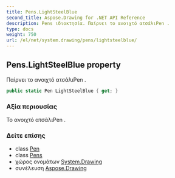 ```yaml
---
title: Pens.LightSteelBlue
second_title: Aspose.Drawing for .NET API Reference
description: Pens ιδιοκτησία. Παίρνει το ανοιχτό ατσάλιPen .
type: docs
weight: 750
url: /el/net/system.drawing/pens/lightsteelblue/
---
```

## Pens.LightSteelBlue property

Παίρνει το ανοιχτό ατσάλιPen .

```csharp
public static Pen LightSteelBlue { get; }
```

### Αξία περιουσίας

Το ανοιχτό ατσάλιPen .

### Δείτε επίσης

* class [Pen](../../pen/)
* class [Pens](../)
* χώρος ονομάτων [System.Drawing](../../pens/)
* συνέλευση [Aspose.Drawing](../../../)


